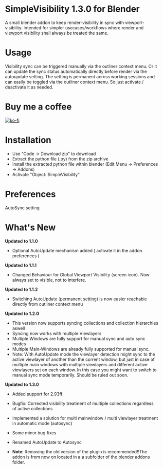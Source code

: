 #  SimpleVisibility 1.3.0 for Blender

A small blender addon to keep render-visibility in sync with viewport-visibility. 
Intended for simpler usecases/workflows where render and viewport visibility shall always be treated the same.

# Usage

Visibility sync can be triggered manually via the outliner context menu. Or it can update the sync status automatically directly before render via the autoupdate setting. The setting is permanent across working sessions and can easily be toggled via the outliner context menu. So just activate / deactivate it as needed.

# Buy me a coffee

[![ko-fi](https://www.ko-fi.com/img/githubbutton_sm.svg)](https://ko-fi.com/I2I31T92M)

# Installation

- Use "Code -> Download zip" to download 
- Extract the python file (.py) from the zip archive 
- Install the extracted python file within blender  (Edit Menu -> Preferences -> Addons)
- Activate "Object: SimpleVisibility"

# Preferences

AutoSync setting

# What's New

**Updated to 1.1.0**

- Optional AutoUpdate mechanism added ( activate it in the addon preferences ) 

**Updated to 1.1.1**
- Changed Behaviour for Global Viewport Visibility (screen icon). Now always set to visible, not to interfere.

**Updated to 1.1.2**

- Switching AutoUpdate (permanent setting) is now easier reachable directly from outliner context menu
		   
**Updated to 1.2.0** 
- This version now supports syncing collections and collection hierarchies aswell
- Syncing now works with multiple Viewlayers
- Multiple Windows are fully support for manual sync and auto sync modes
- Multiple Main-Windows are already fully supported for manual sync. 
- Note: With AutoUpdate mode the viewlayer detection might sync to the active viewlayer of another than the current window, but just in case of multiple main windows with multiple viewlayers and different active viewlayers set on each window. In this case you might want to switch to manual sync mode temporarily. Should be ruled out soon.

**Updated to 1.3.0** 

- Added support for 2.93ff
- Bugfix: Corrected visibility treatment of multiple collections regardless of active collections
- Implemented a solution for  multi mainwindow / multi viewlayer treatment in automatic mode (autosync)
- Some minor bug fixes
- Renamed AutoUpdate to Autosync
  
- **Note**: Removing the old version of the plugin is recommended!!The addon is from now on located in a a subfolder of the blender addons folder.